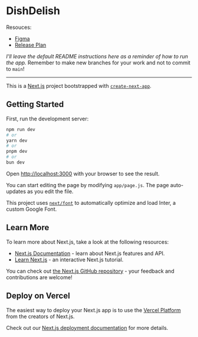# DishDelish

Resouces:
- [Figma](https://www.figma.com/file/OfIogM0BU2t5Mtn3DQ9ZJ9/DishDelish-Figma?type=design&node-id=0%3A1&mode=design&t=0iplRGkv9s0KNw9u-1)
- [Release Plan](https://docs.google.com/document/d/1okG1wC7vBGes1hUQOb5VPI0qDLEyIrIh3EyvKF1AteQ/edit?usp=sharing)

*I'll leave the default README instructions here as a reminder of how to run the app.* Remember to make new branches for your work and not to commit to `main`!

------------------------------
This is a [Next.js](https://nextjs.org/) project bootstrapped with [`create-next-app`](https://github.com/vercel/next.js/tree/canary/packages/create-next-app).

## Getting Started

First, run the development server:

```bash
npm run dev
# or
yarn dev
# or
pnpm dev
# or
bun dev
```

Open [http://localhost:3000](http://localhost:3000) with your browser to see the result.

You can start editing the page by modifying `app/page.js`. The page auto-updates as you edit the file.

This project uses [`next/font`](https://nextjs.org/docs/basic-features/font-optimization) to automatically optimize and load Inter, a custom Google Font.

## Learn More

To learn more about Next.js, take a look at the following resources:

- [Next.js Documentation](https://nextjs.org/docs) - learn about Next.js features and API.
- [Learn Next.js](https://nextjs.org/learn) - an interactive Next.js tutorial.

You can check out [the Next.js GitHub repository](https://github.com/vercel/next.js/) - your feedback and contributions are welcome!

## Deploy on Vercel

The easiest way to deploy your Next.js app is to use the [Vercel Platform](https://vercel.com/new?utm_medium=default-template&filter=next.js&utm_source=create-next-app&utm_campaign=create-next-app-readme) from the creators of Next.js.

Check out our [Next.js deployment documentation](https://nextjs.org/docs/deployment) for more details.
